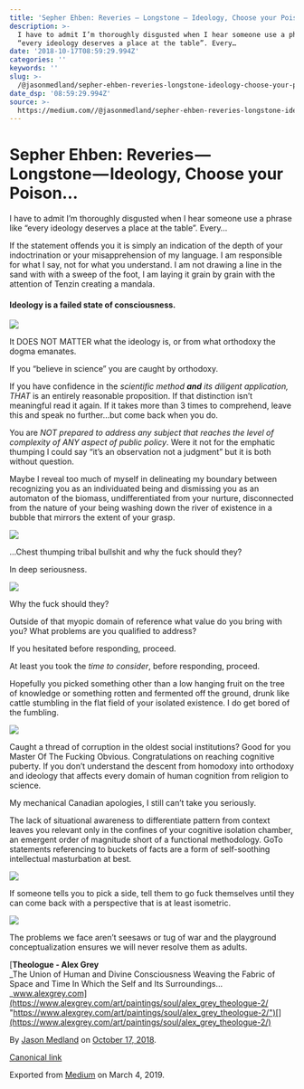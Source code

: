 ```yaml
---
title: 'Sepher Ehben: Reveries — Longstone — Ideology, Choose your Poison…'
description: >-
  I have to admit I’m thoroughly disgusted when I hear someone use a phrase like
  “every ideology deserves a place at the table”. Every…
date: '2018-10-17T08:59:29.994Z'
categories: ''
keywords: ''
slug: >-
  /@jasonmedland/sepher-ehben-reveries-longstone-ideology-choose-your-poison-b602e6ba4365
date_dsp: '08:59:29.994Z'
source: >-
  https://medium.com//@jasonmedland/sepher-ehben-reveries-longstone-ideology-choose-your-poison-b602e6ba4365
---
```


# Sepher Ehben: Reveries — Longstone — Ideology, Choose your Poison…

I have to admit I’m thoroughly disgusted when I hear someone use a phrase like “every ideology deserves a place at the table”. Every…

If the statement offends you it is simply an indication of the depth of your indoctrination or your misapprehension of my language. I am responsible for what I say, not for what you understand. I am not drawing a line in the sand with with a sweep of the foot, I am laying it grain by grain with the attention of Tenzin creating a mandala.

#### Ideology is a failed state of consciousness.

![](https://cdn-images-1.medium.com/max/800/1*V1avYsOEO6JX1bcDRbra0w.jpeg)

It DOES NOT MATTER what the ideology is, or from what orthodoxy the dogma emanates.

If you “believe in science” you are caught by orthodoxy.

If you have confidence in the _scientific method_ **_and_** _its diligent application, THAT_ is an entirely reasonable proposition. If that distinction isn’t meaningful read it again. If it takes more than 3 times to comprehend, leave this and speak no further…but come back when you do.

You are _NOT prepared to address any subject that reaches the level of complexity of ANY aspect of public policy_. Were it not for the emphatic thumping I could say “it’s an observation not a judgment” but it is both without question.

Maybe I reveal too much of myself in delineating my boundary between recognizing you as an individuated being and dismissing you as an automaton of the biomass, undifferentiated from your nurture, disconnected from the nature of your being washing down the river of existence in a bubble that mirrors the extent of your grasp.

![](https://cdn-images-1.medium.com/max/800/1*mKYswZLnAmWgeRuLdgIPow.jpeg)

…Chest thumping tribal bullshit and why the fuck should they?

In deep seriousness.

![](https://cdn-images-1.medium.com/max/800/1*qbv6gGJYRAUljsfBQhAP4w.jpeg)

Why the fuck should they?

Outside of that myopic domain of reference what value do you bring with you? What problems are you qualified to address?

If you hesitated before responding, proceed.

At least you took the _time to consider_, before responding, proceed.

Hopefully you picked something other than a low hanging fruit on the tree of knowledge or something rotten and fermented off the ground, drunk like cattle stumbling in the flat field of your isolated existence. I do get bored of the fumbling.

![](https://cdn-images-1.medium.com/max/800/1*cVE9x3iIn3uAxHtxgQmoFQ.jpeg)

Caught a thread of corruption in the oldest social institutions? Good for you Master Of The Fucking Obvious. Congratulations on reaching cognitive puberty. If you don’t understand the descent from homodoxy into orthodoxy and ideology that affects every domain of human cognition from religion to science.

My mechanical Canadian apologies, I still can’t take you seriously.

The lack of situational awareness to differentiate pattern from context leaves you relevant only in the confines of your cognitive isolation chamber, an emergent order of magnitude short of a functional methodology. GoTo statements referencing to buckets of facts are a form of self-soothing intellectual masturbation at best.

![](https://cdn-images-1.medium.com/max/800/1*ZJUcG8-Mqj-SCEhwLp2YBQ.jpeg)

If someone tells you to pick a side, tell them to go fuck themselves until they can come back with a perspective that is at least isometric.

![](https://cdn-images-1.medium.com/max/600/1*K5h7rGMeF1y1Ejbpr4QCmQ.png)

The problems we face aren’t seesaws or tug of war and the playground conceptualization ensures we will never resolve them as adults.

[**Theologue - Alex Grey**  
_The Union of Human and Divine Consciousness Weaving the Fabric of Space and Time In Which the Self and Its Surroundings…_www.alexgrey.com](https://www.alexgrey.com/art/paintings/soul/alex_grey_theologue-2/ "https://www.alexgrey.com/art/paintings/soul/alex_grey_theologue-2/")[](https://www.alexgrey.com/art/paintings/soul/alex_grey_theologue-2/)

By [Jason Medland](https://medium.com/@jasonmedland) on [October 17, 2018](https://medium.com/p/b602e6ba4365).

[Canonical link](https://medium.com/@jasonmedland/sepher-ehben-reveries-longstone-ideology-choose-your-poison-b602e6ba4365)

Exported from [Medium](https://medium.com) on March 4, 2019.
